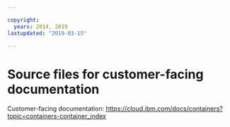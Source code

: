 ```yaml
---

copyright:
  years: 2014, 2019
lastupdated: "2019-03-15"

---
```



# Source files for customer-facing documentation

Customer-facing documentation: https://cloud.ibm.com/docs/containers?topic=containers-container_index


